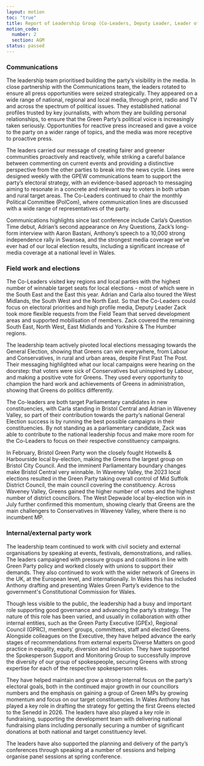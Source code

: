 ```yaml
---
layout: motion
toc: "true"
title: Report of Leadership Group (Co-Leaders, Deputy Leader, Leader of Wales)
motion_code:
  number: 2
  section: AGM
status: passed
---
```

### Communications
The leadership team prioritised building the party’s visibility in the media. In close partnership with the Communications team, the leaders rotated to ensure all press opportunities were seized strategically. They appeared on a wide range of national, regional and local media, through print, radio and TV and across the spectrum of political issues. They established national profiles trusted by key journalists, with whom they are building personal relationships, to ensure that the Green Party’s political voice is increasingly taken seriously. Opportunities for reactive press increased and gave a voice to the party on a wider range of topics, and the media was more receptive to proactive press.

The leaders carried our message of creating fairer and greener communities proactively and reactively, while striking a careful balance between commenting on current events and providing a distinctive perspective from the other parties to break into the news cycle. Lines were designed weekly with the GPEW communications team to support the party’s electoral strategy, with an evidence-based approach to messaging aiming to resonate in a concrete and relevant way to voters in both urban and rural target areas. The Co-Leaders continued to chair the monthly Political Committee (PolCom), where communication lines are discussed with a wide range of representatives of the party.

Communications highlights since last conference include Carla’s Question Time debut, Adrian’s second appearance on Any Questions, Zack’s long-form interview with Aaron Bastani, Anthony’s speech to a 10,000 strong independence rally in Swansea, and the strongest media coverage we’ve ever had of our local election results, including a significant increase of media coverage at a national level in Wales.

### Field work and elections
The Co-Leaders visited key regions and local parties with the highest number of winnable target seats for local elections - most of which were in the South East and the East this year. Adrian and Carla also toured the West Midlands, the South West and the North East. So that the Co-Leaders could focus on electoral priorities and high profile media, Deputy Leader Zack took more flexible requests from the Field Team that served development areas and supported mobilisation of members. Zack covered the remaining South East, North West, East Midlands and Yorkshire & The Humber regions.

The leadership team actively pivoted local elections messaging towards the General Election, showing that Greens can win everywhere, from Labour and Conservatives, in rural and urban areas, despite First Past The Post. Their messaging highlighted what our local campaigns were hearing on the doorstep: that voters were sick of Conservatives but uninspired by Labour, and making a positive vote for Greens. They used every opportunity to champion the hard work and achievements of Greens in administration, showing that Greens do politics differently.

The Co-leaders are both target Parliamentary candidates in new constituencies, with Carla standing in Bristol Central and Adrian in Waveney Valley, so part of their contribution towards the party’s national General Election success is by running the best possible campaigns in their constituencies. By not standing as a parliamentary candidate, Zack was able to contribute to the national leadership focus and make more room for the Co-Leaders to focus on their respective constituency campaigns.

In February, Bristol Green Party won the closely fought Hotwells & Harbourside local by-election, making the Greens the largest group on Bristol City Council. And the imminent Parliamentary boundary changes make Bristol Central very winnable. In Waveney Valley, the 2023 local elections resulted in the Green Party taking overall control of Mid Suffolk District Council, the main council covering the constituency. Across Waveney Valley, Greens gained the higher number of votes and the highest number of district councillors. The West Depwade local by-election win in July further confirmed this momentum, showing clearly that Greens are the main challengers to Conservatives in Waveney Valley, where there is no incumbent MP.

### Internal/external party work
The leadership team continued to work with civil society and external organisations by speaking at events, festivals, demonstrations, and rallies. The leaders campaigned with pressure groups and coalitions in line with Green Party policy and worked closely with unions to support their demands. They also continued to work with the wider network of Greens in the UK, at the European level, and internationally. In Wales this has included Anthony drafting and presenting Wales Green Party’s evidence to the government's Constitutional Commission for Wales.

Though less visible to the public, the leadership had a busy and important role supporting good governance and advancing the party’s strategy. The nature of this role has been varied, and usually in collaboration with other internal entities, such as the Green Party Executive (GPEx), Regional Council (GPRC), members’ groups, committees, staff and elected Greens. Alongside colleagues on the Executive, they have helped advance the early stages of recommendations from external experts Diverse Matters on good practice in equality, equity, diversion and inclusion. They have supported the Spokesperson Support and Monitoring Group to successfully improve the diversity of our group of spokespeople, securing Greens with strong expertise for each of the respective spokesperson roles.

They have helped maintain and grow a strong internal focus on the party’s electoral goals, both in the continued major growth in our councillors numbers and the emphasis on gaining a group of Green MPs by growing momentum and focus on our target constituencies. In Wales Anthony has played a key role in drafting the strategy for getting the first Greens elected to the Senedd in 2026. The leaders have also played a key role in fundraising, supporting the development team with delivering national fundraising plans including personally securing a number of significant donations at both national and target constituency level.

The leaders have also supported the planning and delivery of the party’s conferences through speaking at a number of sessions and helping organise panel sessions at spring conference.